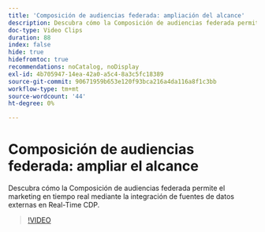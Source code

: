 ```yaml
---
title: 'Composición de audiencias federada: ampliación del alcance'
description: Descubra cómo la Composición de audiencias federada permite el marketing en tiempo real mediante la integración de fuentes de datos externas en Real-Time CDP.
doc-type: Video Clips
duration: 88
index: false
hide: true
hidefromtoc: true
recommendations: noCatalog, noDisplay
exl-id: 4b705947-14ea-42a0-a5c4-8a3c5fc18389
source-git-commit: 90671959b653e120f93bca216a4da116a8f1c3bb
workflow-type: tm+mt
source-wordcount: '44'
ht-degree: 0%

---
```


# Composición de audiencias federada: ampliar el alcance

Descubra cómo la Composición de audiencias federada permite el marketing en tiempo real mediante la integración de fuentes de datos externas en Real-Time CDP.

<!-- 62_S508_3442517_87_federated-audience-composition-expanding-your-reach -->
>[!VIDEO](https://video.tv.adobe.com/v/3458250/?learn=on&enablevpops=true)
